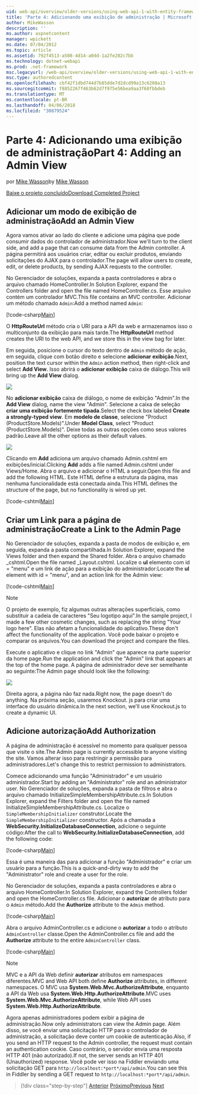 ```yaml
---
uid: web-api/overview/older-versions/using-web-api-1-with-entity-framework-5/using-web-api-with-entity-framework-part-4
title: 'Parte 4: Adicionando uma exibição de administração | Microsoft Docs'
author: MikeWasson
description: ''
ms.author: aspnetcontent
manager: wpickett
ms.date: 07/04/2012
ms.topic: article
ms.assetid: 792f4513-a508-4d14-a0dd-1a2fe282c7bb
ms.technology: dotnet-webapi
ms.prod: .net-framework
msc.legacyurl: /web-api/overview/older-versions/using-web-api-1-with-entity-framework-5/using-web-api-with-entity-framework-part-4
msc.type: authoredcontent
ms.openlocfilehash: cbf42f1dbd744d7b85dde7d2dcd99a13c6208a13
ms.sourcegitcommit: f8852267f463b62d7f975e56bea9aa3f68fbbdeb
ms.translationtype: MT
ms.contentlocale: pt-BR
ms.lasthandoff: 04/06/2018
ms.locfileid: "30879524"
---
```

<a name="part-4-adding-an-admin-view"></a><span data-ttu-id="a3576-102">Parte 4: Adicionando uma exibição de administração</span><span class="sxs-lookup"><span data-stu-id="a3576-102">Part 4: Adding an Admin View</span></span>
====================
<span data-ttu-id="a3576-103">por [Mike Wasson](https://github.com/MikeWasson)</span><span class="sxs-lookup"><span data-stu-id="a3576-103">by [Mike Wasson](https://github.com/MikeWasson)</span></span>

[<span data-ttu-id="a3576-104">Baixe o projeto concluído</span><span class="sxs-lookup"><span data-stu-id="a3576-104">Download Completed Project</span></span>](http://code.msdn.microsoft.com/ASP-NET-Web-API-with-afa30545)

## <a name="add-an-admin-view"></a><span data-ttu-id="a3576-105">Adicionar um modo de exibição de administração</span><span class="sxs-lookup"><span data-stu-id="a3576-105">Add an Admin View</span></span>

<span data-ttu-id="a3576-106">Agora vamos ativar ao lado do cliente e adicione uma página que pode consumir dados do controlador de administrador.</span><span class="sxs-lookup"><span data-stu-id="a3576-106">Now we'll turn to the client side, and add a page that can consume data from the Admin controller.</span></span> <span data-ttu-id="a3576-107">A página permitirá aos usuários criar, editar ou excluir produtos, enviando solicitações do AJAX para o controlador.</span><span class="sxs-lookup"><span data-stu-id="a3576-107">The page will allow users to create, edit, or delete products, by sending AJAX requests to the controller.</span></span>

<span data-ttu-id="a3576-108">No Gerenciador de soluções, expanda a pasta controladores e abra o arquivo chamado HomeController.</span><span class="sxs-lookup"><span data-stu-id="a3576-108">In Solution Explorer, expand the Controllers folder and open the file named HomeController.cs.</span></span> <span data-ttu-id="a3576-109">Esse arquivo contém um controlador MVC.</span><span class="sxs-lookup"><span data-stu-id="a3576-109">This file contains an MVC controller.</span></span> <span data-ttu-id="a3576-110">Adicionar um método chamado `Admin`:</span><span class="sxs-lookup"><span data-stu-id="a3576-110">Add a method named `Admin`:</span></span>

[!code-csharp[Main](using-web-api-with-entity-framework-part-4/samples/sample1.cs)]

<span data-ttu-id="a3576-111">O **HttpRouteUrl** método cria o URI para a API da web e armazenamos isso o multiconjunto da exibição para mais tarde.</span><span class="sxs-lookup"><span data-stu-id="a3576-111">The **HttpRouteUrl** method creates the URI to the web API, and we store this in the view bag for later.</span></span>

<span data-ttu-id="a3576-112">Em seguida, posicione o cursor do texto dentro de `Admin` método de ação, em seguida, clique com botão direito e selecione **adicionar exibição**.</span><span class="sxs-lookup"><span data-stu-id="a3576-112">Next, position the text cursor within the `Admin` action method, then right-click and select **Add View**.</span></span> <span data-ttu-id="a3576-113">Isso abrirá o **adicionar exibição** caixa de diálogo.</span><span class="sxs-lookup"><span data-stu-id="a3576-113">This will bring up the **Add View** dialog.</span></span>

![](using-web-api-with-entity-framework-part-4/_static/image1.png)

<span data-ttu-id="a3576-114">No **adicionar exibição** caixa de diálogo, o nome de exibição "Admin".</span><span class="sxs-lookup"><span data-stu-id="a3576-114">In the **Add View** dialog, name the view "Admin".</span></span> <span data-ttu-id="a3576-115">Selecione a caixa de seleção **criar uma exibição fortemente tipada**.</span><span class="sxs-lookup"><span data-stu-id="a3576-115">Select the check box labeled **Create a strongly-typed view**.</span></span> <span data-ttu-id="a3576-116">Em **modelo de classe**, selecione "Product (ProductStore.Models)".</span><span class="sxs-lookup"><span data-stu-id="a3576-116">Under **Model Class**, select "Product (ProductStore.Models)".</span></span> <span data-ttu-id="a3576-117">Deixe todas as outras opções como seus valores padrão.</span><span class="sxs-lookup"><span data-stu-id="a3576-117">Leave all the other options as their default values.</span></span>

![](using-web-api-with-entity-framework-part-4/_static/image2.png)

<span data-ttu-id="a3576-118">Clicando em **Add** adiciona um arquivo chamado Admin.cshtml em exibições/inicial.</span><span class="sxs-lookup"><span data-stu-id="a3576-118">Clicking **Add** adds a file named Admin.cshtml under Views/Home.</span></span> <span data-ttu-id="a3576-119">Abra o arquivo e adicionar o HTML a seguir.</span><span class="sxs-lookup"><span data-stu-id="a3576-119">Open this file and add the following HTML.</span></span> <span data-ttu-id="a3576-120">Este HTML define a estrutura da página, mas nenhuma funcionalidade está conectada ainda.</span><span class="sxs-lookup"><span data-stu-id="a3576-120">This HTML defines the structure of the page, but no functionality is wired up yet.</span></span>

[!code-cshtml[Main](using-web-api-with-entity-framework-part-4/samples/sample2.cshtml)]

## <a name="create-a-link-to-the-admin-page"></a><span data-ttu-id="a3576-121">Criar um Link para a página de administração</span><span class="sxs-lookup"><span data-stu-id="a3576-121">Create a Link to the Admin Page</span></span>

<span data-ttu-id="a3576-122">No Gerenciador de soluções, expanda a pasta de modos de exibição e, em seguida, expanda a pasta compartilhada.</span><span class="sxs-lookup"><span data-stu-id="a3576-122">In Solution Explorer, expand the Views folder and then expand the Shared folder.</span></span> <span data-ttu-id="a3576-123">Abra o arquivo chamado \_cshtml.</span><span class="sxs-lookup"><span data-stu-id="a3576-123">Open the file named \_Layout.cshtml.</span></span> <span data-ttu-id="a3576-124">Localize o **ul** elemento com id = "menu" e um link de ação para a exibição do administrador:</span><span class="sxs-lookup"><span data-stu-id="a3576-124">Locate the **ul** element with id = "menu", and an action link for the Admin view:</span></span>

[!code-cshtml[Main](using-web-api-with-entity-framework-part-4/samples/sample3.cshtml)]

> [!NOTE]
> <span data-ttu-id="a3576-125">O projeto de exemplo, fiz algumas outras alterações superficiais, como substituir a cadeia de caracteres "Seu logotipo aqui".</span><span class="sxs-lookup"><span data-stu-id="a3576-125">In the sample project, I made a few other cosmetic changes, such as replacing the string "Your logo here".</span></span> <span data-ttu-id="a3576-126">Elas não afetam a funcionalidade do aplicativo.</span><span class="sxs-lookup"><span data-stu-id="a3576-126">These don't affect the functionality of the application.</span></span> <span data-ttu-id="a3576-127">Você pode baixar o projeto e comparar os arquivos.</span><span class="sxs-lookup"><span data-stu-id="a3576-127">You can download the project and compare the files.</span></span>


<span data-ttu-id="a3576-128">Execute o aplicativo e clique no link "Admin" que aparece na parte superior da home page.</span><span class="sxs-lookup"><span data-stu-id="a3576-128">Run the application and click the "Admin" link that appears at the top of the home page.</span></span> <span data-ttu-id="a3576-129">A página de administrador deve ser semelhante ao seguinte:</span><span class="sxs-lookup"><span data-stu-id="a3576-129">The Admin page should look like the following:</span></span>

![](using-web-api-with-entity-framework-part-4/_static/image3.png)

<span data-ttu-id="a3576-130">Direita agora, a página não faz nada.</span><span class="sxs-lookup"><span data-stu-id="a3576-130">Right now, the page doesn't do anything.</span></span> <span data-ttu-id="a3576-131">Na próxima seção, usaremos Knockout. js para criar uma interface do usuário dinâmica.</span><span class="sxs-lookup"><span data-stu-id="a3576-131">In the next section, we'll use Knockout.js to create a dynamic UI.</span></span>

## <a name="add-authorization"></a><span data-ttu-id="a3576-132">Adicione autorização</span><span class="sxs-lookup"><span data-stu-id="a3576-132">Add Authorization</span></span>

<span data-ttu-id="a3576-133">A página de administração é acessível no momento para qualquer pessoa que visite o site.</span><span class="sxs-lookup"><span data-stu-id="a3576-133">The Admin page is currently accessible to anyone visiting the site.</span></span> <span data-ttu-id="a3576-134">Vamos alterar isso para restringir a permissão para administradores.</span><span class="sxs-lookup"><span data-stu-id="a3576-134">Let's change this to restrict permission to administrators.</span></span>

<span data-ttu-id="a3576-135">Comece adicionando uma função "Administrador" e um usuário administrador.</span><span class="sxs-lookup"><span data-stu-id="a3576-135">Start by adding an "Administrator" role and an administrator user.</span></span> <span data-ttu-id="a3576-136">No Gerenciador de soluções, expanda a pasta de filtros e abra o arquivo chamado InitializeSimpleMembershipAttribute.cs.</span><span class="sxs-lookup"><span data-stu-id="a3576-136">In Solution Explorer, expand the Filters folder and open the file named InitializeSimpleMembershipAttribute.cs.</span></span> <span data-ttu-id="a3576-137">Localize o `SimpleMembershipInitializer` construtor.</span><span class="sxs-lookup"><span data-stu-id="a3576-137">Locate the `SimpleMembershipInitializer` constructor.</span></span> <span data-ttu-id="a3576-138">Após a chamada a **WebSecurity.InitializeDatabaseConnection**, adicione o seguinte código:</span><span class="sxs-lookup"><span data-stu-id="a3576-138">After the call to **WebSecurity.InitializeDatabaseConnection**, add the following code:</span></span>

[!code-csharp[Main](using-web-api-with-entity-framework-part-4/samples/sample4.cs)]

<span data-ttu-id="a3576-139">Essa é uma maneira das para adicionar a função "Administrador" e criar um usuário para a função.</span><span class="sxs-lookup"><span data-stu-id="a3576-139">This is a quick-and-dirty way to add the "Administrator" role and create a user for the role.</span></span>

<span data-ttu-id="a3576-140">No Gerenciador de soluções, expanda a pasta controladores e abra o arquivo HomeController.</span><span class="sxs-lookup"><span data-stu-id="a3576-140">In Solution Explorer, expand the Controllers folder and open the HomeController.cs file.</span></span> <span data-ttu-id="a3576-141">Adicionar o **autorizar** de atributo para o `Admin` método.</span><span class="sxs-lookup"><span data-stu-id="a3576-141">Add the **Authorize** attribute to the `Admin` method.</span></span>

[!code-csharp[Main](using-web-api-with-entity-framework-part-4/samples/sample5.cs)]

<span data-ttu-id="a3576-142">Abra o arquivo AdminController.cs e adicione o **autorizar** a todo o atributo `AdminController` classe.</span><span class="sxs-lookup"><span data-stu-id="a3576-142">Open the AdminController.cs file and add the **Authorize** attribute to the entire `AdminController` class.</span></span>

[!code-csharp[Main](using-web-api-with-entity-framework-part-4/samples/sample6.cs)]

> [!NOTE]
> <span data-ttu-id="a3576-143">MVC e a API da Web definir **autorizar** atributos em namespaces diferentes.</span><span class="sxs-lookup"><span data-stu-id="a3576-143">MVC and Web API both define **Authorize** attributes, in different namespaces.</span></span> <span data-ttu-id="a3576-144">O MVC usa **System.Web.Mvc.AuthorizeAttribute**, enquanto a API da Web usa **System.Web.Http.AuthorizeAttribute**.</span><span class="sxs-lookup"><span data-stu-id="a3576-144">MVC uses **System.Web.Mvc.AuthorizeAttribute**, while Web API uses **System.Web.Http.AuthorizeAttribute**.</span></span>


<span data-ttu-id="a3576-145">Agora apenas administradores podem exibir a página de administração.</span><span class="sxs-lookup"><span data-stu-id="a3576-145">Now only administrators can view the Admin page.</span></span> <span data-ttu-id="a3576-146">Além disso, se você enviar uma solicitação HTTP para o controlador de administração, a solicitação deve conter um cookie de autenticação.</span><span class="sxs-lookup"><span data-stu-id="a3576-146">Also, if you send an HTTP request to the Admin controller, the request must contain an authentication cookie.</span></span> <span data-ttu-id="a3576-147">Caso contrário, o servidor envia uma resposta HTTP 401 (não autorizado).</span><span class="sxs-lookup"><span data-stu-id="a3576-147">If not, the server sends an HTTP 401 (Unauthorized) response.</span></span> <span data-ttu-id="a3576-148">Você pode ver isso na Fiddler enviando uma solicitação GET para `http://localhost:*port*/api/admin`.</span><span class="sxs-lookup"><span data-stu-id="a3576-148">You can see this in Fiddler by sending a GET request to `http://localhost:*port*/api/admin`.</span></span>

> [!div class="step-by-step"]
> <span data-ttu-id="a3576-149">[Anterior](using-web-api-with-entity-framework-part-3.md)
> [Próximo](using-web-api-with-entity-framework-part-5.md)</span><span class="sxs-lookup"><span data-stu-id="a3576-149">[Previous](using-web-api-with-entity-framework-part-3.md)
[Next](using-web-api-with-entity-framework-part-5.md)</span></span>
